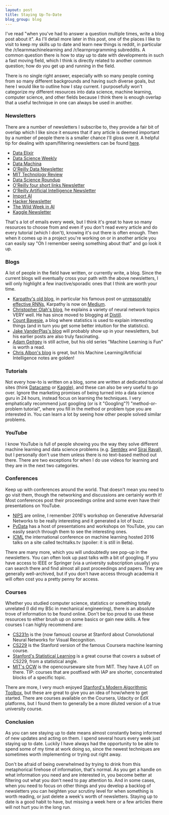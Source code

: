 ```yaml
---
layout: post
title: Staying Up-To-Date
blog_group: blog
---
```


I've read "when you've had to answer a question multiple times, write a blog post about it". As I'll detail more later in this post, one of the places I like to visit to keep my skills up to date and learn new things is reddit, in particular the /r/learnmachinelearning and /r/learnprogramming subreddits. A common question there is how to stay up to date with developments in such a fast moving field, which I think is directly related to another common question; how do you get up and running in the field.

There is no single right answer, especially with so many people coming from so many different backgrounds and having such diverse goals, but here I would like to outline how I stay current. I purposefully won't categorize my different resources into data science, machine learning, computer science, and other fields because I think there is enough overlap that a useful technique in one can always be used in another.

### Newsletters

There are a number of newsletters I subscribe to, they provide a fair bit of overlap which I like since it ensures that if any article is deemed important by a number of people there is a smaller chance I'll gloss over it. A helpful tip for dealing with spam/filtering newsletters can be found [here](/2018/01/01/tips).

 - [Data Elixir](https://dataelixir.com/)
 - [Data Science Weekly](https://www.datascienceweekly.org/)
 - [Data Machina](https://www.getrevue.co/profile/datamachina)
 - [O'Reilly Data Newsletter](http://www.oreilly.com/data/newsletter.html)
 - [MIT Technology Review](https://www.technologyreview.com/)
 - [Data Science Roundup](http://roundup.fishtownanalytics.com/)
 - [O'Reilly four short links Newsletter](https://www.oreilly.com/feed/four-short-links)
 - [O'Reilly Artificial Intelligence Newsletter](http://www.oreilly.com/ai/newsletter.html)
 - [Import AI](https://jack-clark.net/)
 - [Hacker Newsletter](http://www.hackernewsletter.com/)
 - [The Wild Week in AI](http://www.wildml.com/newsletter/)
 - [Kaggle Newsletter](http://blog.kaggle.com/)

That's a lot of emails every week, but I think it's great to have so many resources to choose from and even if you don't read every article and do every tutorial (which I don't), knowing it's out there is often enough. Then when it comes up in a project you're working on or in another article you can easily say "Oh I remember seeing something about that" and go look it up.

### Blogs

A lot of people in the field have written, or currently write, a blog. Since the current blogs will eventually cross your path with the above newsletters, I will only highlight a few inactive/sporadic ones that I think are worth your time. 

 - [Karpathy's old blog](http://karpathy.github.io/), in particular his famous post on [unreasonably effective RNNs](http://karpathy.github.io/2015/05/21/rnn-effectiveness/), Karpathy is now on [Medium](https://medium.com/@karpathy/).
 - [Christopher Olah's blog](http://colah.github.io/), he explains a variety of neural network topics VERY well. He has since moved to blogging at [Distill](http://distill.pub).
 - [Count Bayesie](https://www.countbayesie.com/), a blog where statistics is used to explain interesting things (and in turn you get some better intuition for the statistics).
 - [Jake VanderPlas's blog](http://jakevdp.github.io/) will probably show up in your newsletters, but his earlier posts are also truly fascinating. 
 - [Adam Geitgey](https://medium.com/@ageitgey/) is still active, but his old series "Machine Learning is Fun" is worth a read.
 - [Chris Albon's blog](https://chrisalbon.com/) is great, but his Machine Learning/Artificial Intelligence notes are golden! 

### Tutorials

Not every how-to is written on a blog, some are written at dedicated tutorial sites (think [Datacamp](http://datacamp.com) or [Kaggle](http://kaggle.com)), and these can also be very useful to go over. Ignore the marketing promises of being turned into a data science guru in 24 hours, instead focus on learning the techniques. I very emphatically recommend just googling (or is it "Googling"?) "method-or-problem tutorial", where you fill in the method or problem type you are interested in. You can learn a lot by seeing how other people solved similar problems.

### YouTube

I know YouTube is full of people showing you the way they solve different machine learning and data science problems (e.g. [Sentdex](https://www.youtube.com/channel/UCfzlCWGWYyIQ0aLC5w48gBQ0) and [Siraj Raval](https://www.youtube.com/channel/UCWN3xxRkmTPmbKwht9FuE5A)), but I personally don't use them unless there is no text-based method out there. There are two exceptions for when I do use videos for learning and they are in the next two categories.

### Conferences

Keep up with conferences around the world. That doesn't mean you need to go visit them, though the networking and discussions are certainly worth it! Most conferences post their proceedings online and some even have their presentations on YouTube. 

 - [NIPS](https://papers.nips.cc/) are online, I remember 2016's workshop on Generative Adversarial Networks to be really interesting and it generated a lot of buzz.
 - [PyData](https://www.youtube.com/user/PyDataTV) has a host of presentations and workshops on YouTube, you can easily search through them to see the interesting ones.
 - [ICML](http://techtalks.tv/icml/2016/) the international conference on machine learning hosted 2016 talks on a site called techtalks.tv (spoiler: it is still in Beta).

There are many more, which you will undoubtedly see pop-up in the newsletters. You can often look up past talks with a bit of googling. If you have access to IEEE or Springer (via a university subscription usually) you can search there and find almost all past proceedings and papers. They are generally well-archived, but if you don't have access through academia it will often cost you a pretty penny for access.

### Courses

Whether you studied computer science, statistics or something totally unrelated (I did my BSc in mechanical engineering), there is an absolute trove of information to be found online. Don't be too proud to use these resources to either brush up on some basics or gain new skills. A few courses I can highly recommend are:

 - [CS231n](http://cs231n.stanford.edu) is the (now famous) course at Stanford about Convolutional Neural Networks for Visual Recognition.
 - [CS229](http://cs229.stanford.edu) is the Stanford version of the famous Coursera machine learning course. 
 - [Stanford's Statistical Learning](https://lagunita.stanford.edu/courses/HumanitiesSciences/StatLearning/Winter2016/) is a great course that covers a subset of CS229, from a statistical angle.
 - [MIT's OCW](https://ocw.mit.edu/index.htm) is the opencourseware site from MIT. They have A LOT on there. TIP: courses that are postfixed with IAP are shorter, concentrated blocks of a specific topic.

There are more, I very much enjoyed [Stanford's Modern Algorithmic Toolbox](web.stanford.edu/class/cs168/index.html), but these are great to give you an idea of how/where to get started. There are courses available on the Coursera, Udacity or EdX platforms, but I found them to generally be a more diluted version of a true university course. 

### Conclusion

As you can see staying up to date means almost constantly being informed of new updates and acting on them. I spend several hours every week just staying up to date. Luckily I have always had the opportunity to be able to spend some of my time at work doing so, since the newest techniques are sometimes worth implementing or trying out right away. 

Don't be afraid of being overwhelmed by trying to drink from this metaphorical firehose of information, that's normal. As you get a handle on what information you need and are interested in, you become better at filtering out what you don't need to pay attention to. And in some cases, when you need to focus on other things and you develop a backlog of newsletters you can heighten your scrutiny level for when something is worth reading, or just delete a week's worth of newsletters. Staying up to date is a good habit to have, but missing a week here or a few articles there will not hurt you in the long run.
